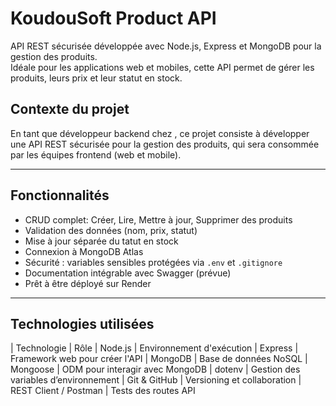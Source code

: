 # KoudouSoft Product API

API REST sécurisée développée avec Node.js, Express et MongoDB pour la gestion des produits.  
Idéale pour les applications web et mobiles, cette API permet de gérer les produits, leurs prix et leur statut en stock.



## Contexte du projet

En tant que développeur backend chez , ce projet consiste à développer une API REST sécurisée pour la gestion des produits, qui sera consommée par les équipes frontend (web et mobile).

---

##  Fonctionnalités

- CRUD complet: Créer, Lire, Mettre à jour, Supprimer des produits
- Validation des données (nom, prix, statut)
- Mise à jour séparée du tatut en stock
- Connexion à MongoDB Atlas
- Sécurité : variables sensibles protégées via `.env` et `.gitignore`
- Documentation intégrable avec Swagger (prévue)
- Prêt à être déployé sur Render

---

## Technologies utilisées

| Technologie | Rôle 
| Node.js   | Environnement d'exécution 
| Express   | Framework web pour créer l'API 
| MongoDB   | Base de données NoSQL 
| Mongoose  | ODM pour interagir avec MongoDB 
| dotenv    | Gestion des variables d’environnement 
| Git & GitHub | Versioning et collaboration 
| REST Client / Postman | Tests des routes API 

